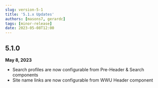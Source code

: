 ```yaml
---
slug: version-5-1
title: '5.1.x Updates'
authors: [masons7, gerardc]
tags: [minor-release]
date: 2023-05-08T12:00
---
```

## 5.1.0
**May 8, 2023**

* Search profiles are now configurable from Pre-Header & Search components
* Site name links are now configurable from WWU Header component

